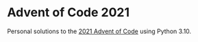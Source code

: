 # Advent of Code 2021

Personal solutions to the [2021 Advent of Code](https://adventofcode.com/2021) using Python 3.10.
